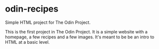 # odin-recipes
Simple HTML project for The Odin Project.

This is the first project in The Odin Project. It is a simple website with a homepage, a few recipes and a few images. It's meant to be be an intro to HTML at a basic level.
